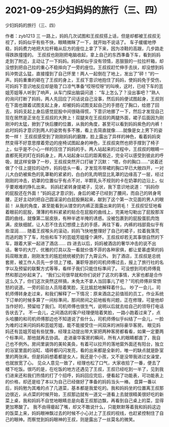 # 2021-09-25少妇妈妈的旅行（三、四）



少妇妈妈的旅行（三、四）



作者：zyb1213 三
一路上，妈妈几次试图和王叔叔搭上话，但是却都被王叔叔无视了，妈妈似乎有些不快，眼睛微眯了一下，就开始不说话了。
车子缓缓地停稳，妈妈费力地把大拉杆箱从后方的座位上拿了下来，因为凉鞋的高跟，几步路走得跌跌撞撞的。
王叔叔也刚刚把电脑收起，拿上自己的东西準备下车，看到妈妈走到了附近，主动让了一下妈妈。妈妈却似乎没有领情，恶狠狠的一拉拉杆箱，却没想到把自己拉的重心不稳摔向了一旁的座位。王叔叔赶忙伸手去扶，却没想到妈妈沖势这么猛，直接撞到了自己怀里！两人一起倒在了地上，发出了”砰！”的一声。妈妈重重的砸在了王叔的身上，王叔下意识地抱住了妈妈，使妈妈免于受伤，可妈妈下意识地反应却是吸了口凉气準备“哎呀哎呀”的叫唤，这时，已经下车的芸姐芳姐等人听到了响声，从车门探出脑袋问道：
“车上怎么了？没出事吧？”熟人的询问打断了妈妈，两人先回应了问话说自己没事，然后妈妈便试图起身，王叔则在下面也跟着试图支起上身，却被妈妈试图支起自己的手摁在了胸口，给摁了回去，妈妈支起上身后感觉屁股中间很硌得慌，下意识地挪了一下，然后才发现自己现在居然是正坐在王叔叔的大胯上！双腿夹在王叔叔的两腿外面，裙子后面因为刚刚沖的太猛，掀到了快后腰的位置，从我的角度，甚至可以看到妈妈紫色的内裤！此时妈妈才意识到两人的姿势有多不雅，看上去简直就像……就像是女上男下的姿势一样！
王叔叔感受到了刚刚妈妈的磨蹭，脸上露出了异样的神色，看着妈妈突然变得不好意思撑着旁边的座椅试图起身的神色，王叔叔突然也把手撑到了椅子上，似乎是不小心一样的压住了妈妈的手。两人站起来的过程中，王叔叔的眼睛一直都死死的盯在妈妈身上，两人站起身以后的距离极近，完全可以感受到彼此的呼吸，就这样安静了一秒，王叔叔突然开口打破了沉默：
“嗯，你的胸口……”说着还做了个往上提拉的动作，妈妈低头一看，才发现吊带裙的胸口早已大敞四开，一对儿大白奶被紫色的乳罩勒的紧紧的，白白的乳肉明显比乳罩的边缘高了一层，经过刚刚的冲击，奶罩的位置似乎有点不对，半颗乳头不规则的卡在奶罩的边沿上，似乎要艰难的挣扎出来。
妈妈赶紧转身提裙子，见状，我下意识地说道：
“妈妈你的屁股还在外面！”妈妈这才意识到，身后的裙子已经到了腰间，而自己的转身弯腰，正好主动的把自己圆滚滚的白屁股撅起来，献到了这个第一次见面的男人的眼前！
从我的角度，甚至能看到从镂空的内裤正面露出来的阴毛！
王叔叔怔怔地看着眼前的屁股，薄薄的布料紧紧的贴合在屁股的曲线上，完美地勾勒出了屁股那浑圆的曲线，就像第二层皮肤，有种半遮半掩的诱惑。没被包裹到的屁股蛋肌肉饱满，皮肤细腻，让人忍不住去幻想摸上去的手感，再往下看，内裤的裆部竟似乎有些湿润……
随着王叔喉头的滚动，妈妈飞快地整理好了自己的裙子，拉着我落荒而逃的跑下了车，险些和车下的芸姐芳姐撞个满怀。王叔叔却若无其事很自然的下车，跟着大家一起进了酒店……
四
进去以后，妈妈被酒店的奢华冲击的说不出话，奢华的大厅、优雅的灯具以及一看就价值不菲的各种家俱，都让爱慕虚荣的妈妈双眼发直，刚刚发生的尴尬统统被扔到了九霄云外。
到了酒店，王叔叔是总统套房，被工作人员先一步领上了楼。兼职导游的司机师傅过去，报上了旅行社的名字以及预留的联繫方式等等，看样子我们只能住标準间了。
可没想到司机师傅竟然和那边吵起来了。
“我们公司很早就和你们说好了这次的事情，大家也都是合作这么久了，你们这次突然这样搞，未免太不拿人当回事儿了吧？”司机师傅非常愤怒的说道。一旁的前台人员陪着笑脸，无比尴尬地解释着什么。
吵了一会儿，司机师傅转身走过来，和我们解释了一下情况：原来酒店之前值班的员工，作业系统下订单的时候多算了一间标準间，那间房间之前地板有问题，正在修理，可是他却当作好的，预留给了我们。司机师傅也很生气，说明以后就去给自己的领导打电话告状去了。
不一会儿，之间酒店的客户经理便陪着笑脸，一路小跑着过来了，点头哈腰的和司机师傅那边也不知道说了些什么，司机师傅似乎纠结了一会儿，一脸为难的过来问妈妈和芸姐芳姐，能不能接受住一间双床的洲际豪华客房。
眼见妈妈还有芸姐芳姐有些犹豫，经理主动提出带大家把两种客房都看看，如果一定要两个标準间，那他就再去协调。
走进豪华客房的瞬间，所有人的眼睛都直了，我自己也不例外。房间里装饰的美轮美奂，有着可以拉开的落地窗外面还有阳台，独立的浴室里面的浴缸、墙砖都闪闪发亮，看的出来都是全新的，唯一的缺点就是卧室里的两张床。但是妈妈想着都是女人，我还是个小孩，又不是没带我进过女澡堂，也就放宽了心。
见众人意见一致了，经理也松了口气，大家收拾了一番，便去了楼下吃饭。很巧的是，在吃饭的地方还遇见了王叔，王叔已经吃到一半了，见到我们进来还和我们热情的打了个招呼，妈妈回应完后，便看起了功能表，可功能表上的价格，却还是给了本以为自己已经做好了準备的妈妈当头一棒。
盘算一番以后，妈妈勉为其难的点了几道菜，基本都是我爱吃的。我和妈妈坐的位置离王叔那边很近，从点菜的时候开始，王叔那边就有一道又一道看上去就很精美很好吃的新菜上桌，我和妈妈不自觉地眼睛总是向着王叔那边飘，再看到自己桌上的菜，显得更加寒酸了。
我不由得瘪起了嘴，却又不敢说什么，只能默默等着我和妈妈这边的饭菜上来，妈妈眼神飘过去的时候不小心对上了王叔的视线，也赶紧控制住了自己的眼神。而察觉到妈妈眼神的王叔，则是露出了一丝莫名的微笑。


